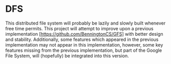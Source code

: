 DFS
===

This distributed file system will probably be lazily and slowly built whenever free time permits. This project will attempt to improve upon a previous implementation [https://github.com/BenningtonCS/GFS] with better design and stability. Additionally, some features which appeared in the previous implementation may not appear in this implementation, however, some key features missing from the previous implementation, but part of the Google File System, will (hopefully) be integrated into this version.
